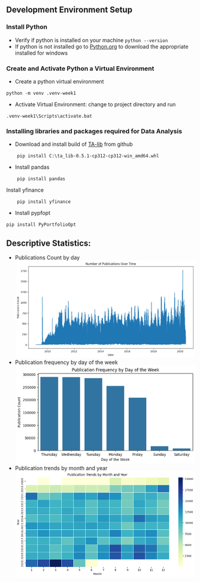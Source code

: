 

<!-- commands and  steps -->
## Development Environment Setup
### Install Python
+ Verify if python is installed on your machine `python --version`
+ If python is not installed go to [Python.org](https://www.python.org/downloads/windows/) to download the appropriate installed for windows
### Create and Activate Python a Virtual Environment
+ Create a python virtual environment
```
python -m venv .venv-week1
```
+ Activate Virtual Environment: change to project directory and run
```
.venv-week1\Scripts\activate.bat
```
### Installing libraries and packages required for Data Analysis
+ Download and install build of [TA-lib](ta_lib-0.5.1-cp312-cp312-win_amd64.whl) from github
```
    pip install C:\ta_lib-0.5.1-cp312-cp312-win_amd64.whl
``` 
+ Install pandas     
```
    pip install pandas           
```
Install yfinance 
``` 
    pip install yfinance
```
+ Install pypfopt
```
pip install PyPortfolioOpt
```
## Descriptive Statistics:
+ Publications Count by day
![alt text](https://github.com/mebratuteshale/financial-data-analysis/blob/main/screenshots/NumOfPubOverTime.png)
+ Publication frequency by day of the week
![Analyze publication frequency by day of the week](https://github.com/mebratuteshale/financial-data-analysis/blob/main/screenshots/PubFreqByDayoftheWeek.png)
+ Publication trends by month and year
![Analyze publication trends by month and year](https://github.com/mebratuteshale/financial-data-analysis/blob/main/screenshots/PubTrendsbyMonthAndYr.png)
